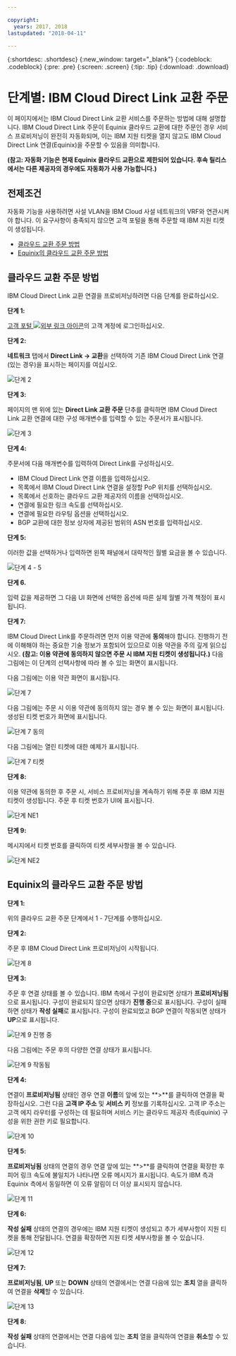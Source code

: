 ```yaml
---

copyright:
  years: 2017, 2018
lastupdated: "2018-04-11"

---
```


{:shortdesc: .shortdesc}
{:new_window: target="_blank"}
{:codeblock: .codeblock}
{:pre: .pre}
{:screen: .screen}
{:tip: .tip}
{:download: .download}

# 단계별: IBM Cloud Direct Link 교환 주문

이 페이지에서는 IBM Cloud Direct Link 교환 서비스를 주문하는 방법에 대해 설명합니다. IBM Cloud Direct Link 주문이 Equinix 클라우드 교환에 대한 주문인 경우 서비스 프로비저닝이 완전히 자동화되며, 이는 IBM 지원 티켓을 열지 않고도 IBM Cloud Direct Link 연결(Equinix)을 주문할 수 있음을 의미합니다.

**(참고: 자동화 기능은 현재 Equinix 클라우드 교환으로 제한되어 있습니다. 후속 릴리스에서는 다른 제공자의 경우에도 자동화가 사용 가능합니다.)**

## 전제조건

자동화 기능을 사용하려면 사설 VLAN을 IBM Cloud 사설 네트워크의 VRF와 연관시켜야 합니다. 이 요구사항이 충족되지 않으면 고객 포털을 통해 주문할 때 IBM 지원 티켓이 생성됩니다.

 * [클라우드 교환 주문 방법](#how-to-order-cloud-exchange)
 * [Equinix의 클라우드 교환 주문 방법](#how-to-order-cloud-exchange-for-equinix)

## 클라우드 교환 주문 방법

IBM Cloud Direct Link 교환 연결을 프로비저닝하려면 다음 단계를 완료하십시오.

**단계 1:**

[고객 포털 ![외부 링크 아이콘](../../icons/launch-glyph.svg "외부 링크 아이콘")](https://control.softlayer.com/)의 고객 계정에 로그인하십시오.

**단계 2:**

**네트워크** 탭에서 **Direct Link -> 교환**을 선택하여 기존 IBM Cloud Direct Link 연결(있는 경우)을 표시하는 페이지를 여십시오.

![단계 2](/images/Equinix-Step2.png)

**단계 3:**

페이지의 맨 위에 있는 **Direct Link 교환 주문** 단추를 클릭하면 IBM Cloud Direct Link 교환 연결에 대한 구성 매개변수를 입력할 수 있는 주문서가 표시됩니다.

![단계 3](/images/Equinix-Step3.png)

**단계 4:**

주문서에 다음 매개변수를 입력하여 Direct Link를 구성하십시오.
  * IBM Cloud Direct Link 연결 이름을 입력하십시오.
  * 목록에서 IBM Cloud Direct Link 연결을 설정할 PoP 위치를 선택하십시오.
  * 목록에서 선호하는 클라우드 교환 제공자의 이름을 선택하십시오.
  * 연결에 필요한 링크 속도를 선택하십시오.
  * 연결에 필요한 라우팅 옵션을 선택하십시오.
  * BGP 교환에 대한 정보 상자에 제공된 범위의 ASN 번호를 입력하십시오.

**단계 5:**

이러한 값을 선택하거나 입력하면 왼쪽 패널에서 대략적인 월별 요금을 볼 수 있습니다.

![단계 4 - 5](/images/Equinix-Step4-5.png)

**단계 6.**

입력 값을 제공하면 그 다음 UI 화면에 선택한 옵션에 따른 실제 월별 가격 책정이 표시됩니다.

**단계 7:**

IBM Cloud Direct Link를 주문하려면 먼저 이용 약관에 **동의**해야 합니다. 진행하기 전에 이해해야 하는 중요한 기술 정보가 포함되어 있으므로 이용 약관을 주의 깊게 읽으십시오. **(참고: 이용 약관에 동의하지 않으면 주문 시 IBM 지원 티켓이 생성됩니다.)** 다음 그림에는 이 단계의 선택사항에 따라 볼 수 있는 화면이 표시됩니다.

다음 그림에는 이용 약관 화면이 표시됩니다.

![단계 7](images/Equinix-Step7.png)

다음 그림에는 주문 시 이용 약관에 동의하지 않는 경우 볼 수 있는 화면이 표시됩니다. 생성된 티켓 번호가 화면에 표시됩니다.

![단계 7 동의](/images/Equinix-Step7-NoAgree.png)

다음 그림에는 열린 티켓에 대한 예제가 표시됩니다.

![단계 7 티켓](/images/Equinix-Step7-NoAgree-Ticket.png)

**단계 8:**

이용 약관에 동의한 후 주문 시, 서비스 프로비저닝을 계속하기 위해 주문 후 IBM 지원 티켓이 생성됩니다. 주문 후 티켓 번호가 UI에 표시됩니다. 

![단계 NE1](/images/Non-Equinix-Step1.png)

**단계 9:**

메시지에서 티켓 번호를 클릭하여 티켓 세부사항을 볼 수 있습니다.

![단계 NE2](/images/Non-Equinix-Step2.png)

## Equinix의 클라우드 교환 주문 방법

**단계 1:**

위의 클라우드 교환 주문 단계에서 1 - 7단계를 수행하십시오.

**단계 2:**

주문 후 IBM Cloud Direct Link 프로비저닝이 시작됩니다.

![단계 8](/images/Equinix-Step8.png)

**단계 3:**

주문 후 연결 상태를 볼 수 있습니다. IBM 측에서 구성이 완료되면 상태가 **프로비저닝됨**으로 표시됩니다. 구성이 완료되지 않으면 상태가 **진행 중**으로 표시됩니다. 구성이 실패하면 상태가 **작성 실패**로 표시됩니다. 구성이 완료되었고 BGP 연결이 작동되면 상태가 **UP**으로 표시됩니다.

![단계 9 진행 중](/images/Equinix-Step9-InProgress.png)

다음 그림에는 주문 후의 다양한 연결 상태가 표시됩니다.

![단계 9 작동됨](/images/Equinix-Step9-UP.png)

**단계 4:**

연결이 **프로비저닝됨** 상태인 경우 연결 **이름**의 앞에 있는 **>**를 클릭하여 연결을 확장하십시오. 그런 다음 **고객 IP 주소** 및 **서비스 키** 정보를 기록하십시오. 고객 IP 주소는 고객 에지 라우터를 구성하는 데 필요하며 서비스 키는 클라우드 제공자 측(Equinix) 구성을 위한 권한 키로 필요합니다.

![단계 10](/images/Equinix-Step10-Provisioned.png)

**단계 5:**

**프로비저닝됨** 상태의 연결의 경우 연결 앞에 있는 **>**를 클릭하여 연결을 확장한 후 피어 링크 속도에 불일치가 나타나면 오류 메시지가 표시됩니다. 속도가 IBM 측과 Equinix 측에서 동일하면 이 오류 알림이 더 이상 표시되지 않습니다.

![단계 11](/images/Equinix-Step11-PortMismatch.png)

**단계 6:**

**작성 실패** 상태의 연결의 경우에는 IBM 지원 티켓이 생성되고 추가 세부사항이 지원 티켓을 통해 전달됩니다. 연결을 확장하면 지원 티켓 세부사항을 볼 수 있습니다.

![단계 12](/images/Equinix-Step12-CreateFailed.png)

**단계 7:**

**프로비저닝됨**, **UP** 또는 **DOWN** 상태의 연결에서는 연결 다음에 있는 **조치** 열을 클릭하여 연결을 **삭제**할 수 있습니다.

![단계 13](/images/Equinix-Step13-Delete.png)

**단계 8:**

**작성 실패** 상태의 연결에서는 연결 다음에 있는 **조치** 열을 클릭하여 연결을 **취소**할 수 있습니다.

